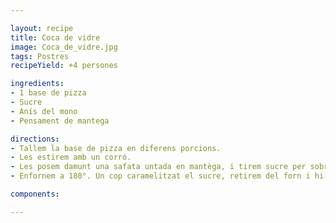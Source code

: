 ```yaml
---

layout: recipe
title: Coca de vidre
image: Coca_de_vidre.jpg
tags: Postres 
recipeYield: +4 persones

ingredients:
- 1 base de pizza
- Sucre
- Anís del mono
- Pensament de mantega

directions:
- Tallem la base de pizza en diferens porcions.
- Les estirem amb un corró.
- Les posem damunt una safata untada en mantèga, i tirem sucre per sobre.
- Enfornem a 180°. Un cop caramelitzat el sucre, retirem del forn i hi tirem anís per sobre.

components:

---
```



